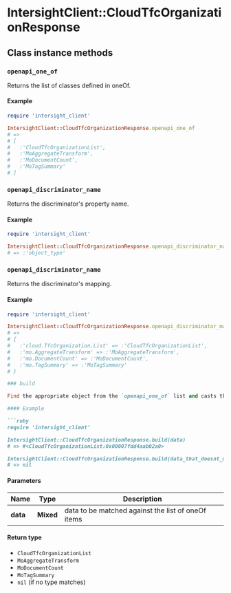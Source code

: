 # IntersightClient::CloudTfcOrganizationResponse

## Class instance methods

### `openapi_one_of`

Returns the list of classes defined in oneOf.

#### Example

```ruby
require 'intersight_client'

IntersightClient::CloudTfcOrganizationResponse.openapi_one_of
# =>
# [
#   :'CloudTfcOrganizationList',
#   :'MoAggregateTransform',
#   :'MoDocumentCount',
#   :'MoTagSummary'
# ]
```

### `openapi_discriminator_name`

Returns the discriminator's property name.

#### Example

```ruby
require 'intersight_client'

IntersightClient::CloudTfcOrganizationResponse.openapi_discriminator_name
# => :'object_type'
```

### `openapi_discriminator_name`

Returns the discriminator's mapping.

#### Example

```ruby
require 'intersight_client'

IntersightClient::CloudTfcOrganizationResponse.openapi_discriminator_mapping
# =>
# {
#   :'cloud.TfcOrganization.List' => :'CloudTfcOrganizationList',
#   :'mo.AggregateTransform' => :'MoAggregateTransform',
#   :'mo.DocumentCount' => :'MoDocumentCount',
#   :'mo.TagSummary' => :'MoTagSummary'
# }

### build

Find the appropriate object from the `openapi_one_of` list and casts the data into it.

#### Example

```ruby
require 'intersight_client'

IntersightClient::CloudTfcOrganizationResponse.build(data)
# => #<CloudTfcOrganizationList:0x00007fdd4aab02a0>

IntersightClient::CloudTfcOrganizationResponse.build(data_that_doesnt_match)
# => nil
```

#### Parameters

| Name | Type | Description |
| ---- | ---- | ----------- |
| **data** | **Mixed** | data to be matched against the list of oneOf items |

#### Return type

- `CloudTfcOrganizationList`
- `MoAggregateTransform`
- `MoDocumentCount`
- `MoTagSummary`
- `nil` (if no type matches)

